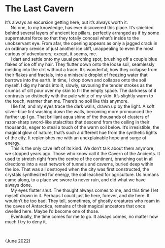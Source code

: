 # The Last Cavern
<!-- #QUARK LIVE -->

It’s always an excursion getting here, but it’s always worth it.  
&emsp; No one, to my knowledge, has ever discovered this place. It’s shielded behind several layers of ancient ice pillars, perfectly arranged as if by some supernatural force so that they totally conceal what’s inside to the unobservant eye. From afar, the opening appears as only a jagged crack in an ordinary crevice of just another ice cliff, unappealing to even the most curious of adventurers; except, it seems, me.  
&emsp; I dart and settle onto my usual perching spot, brushing off a couple blue flakes of ice off my hair. They flutter down onto the loose soil, seamlessly melding into the dirt without a trace. It’s wonderful, how they collapse from their flakes and fractals, into a miniscule droplet of freezing water that burrows into the earth. In time, I drop down and collapse onto the soil myself. I dig my hands into it, slowly, savouring the tender strokes as the crumbs of silt pour over my skin to fill the empty space. The darkness of it contrasts so distinctly with the pale white of my skin. It’s slightly warm to the touch, warmer than me. There’s no soil like this anymore.  
&emsp; I lie flat, and my eyes trace the dark walls, drawn up by the light. A soft silver-blue tint washing down the walls, becoming more pronounced the further up I go. That brilliant aqua shine of the thousands of clusters of razor-sharp sword-like stalactites that descend from the ceiling in their thousands, eager to steal a touch of the warm soil below. It’s irresistible, the magical glow of nature, that’s such a different hue from the synthetic lights of the city. It replenishes me with an unexplainable hope and surge of energy.  
&emsp; This is the only cave left of its kind. We don’t talk about them anymore; we stopped years ago. Those who know call it the Cavern of the Ancients. It used to stretch right from the centre of the continent, branching out in all directions into a vast network of tunnels and caverns, buried deep within the ice. That was all destroyed when the city was first constructed, the crystals synthesized for energy, the soil leached for agriculture. Us humans came along, to a place we swore to never ruin, and did what we have always done.  
&emsp; My eyes flutter shut. The thought always comes to me, and this time I let myself drown in it. Perhaps I could just lie here, forever, and die here. It wouldn’t be too bad. They tell, sometimes, of ghostly creatures who roam in the caves of Antarctica, remains of their magical ancestors that once dwelled here. Maybe I’d become one of those.  
&emsp; Eventually, the time comes for me to go. It always comes, no matter how much I try to deny it.  



<br>


(June 2022)

<!-- #QUARK META
EXPORT the-last-cavern
STYLE #CREATIVE
-->
